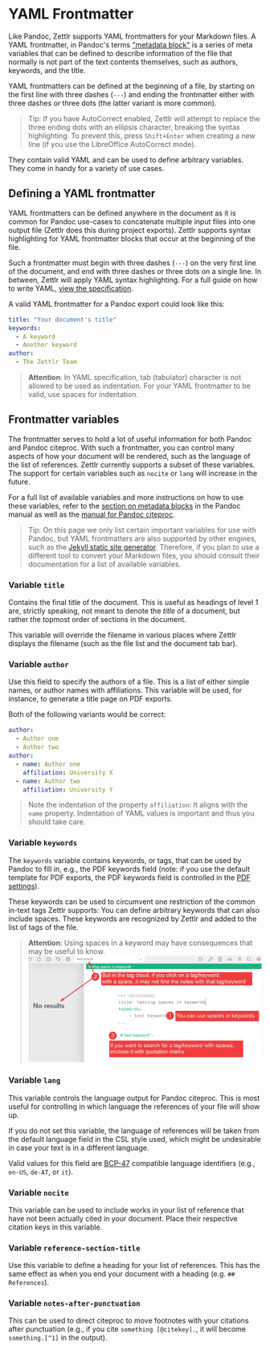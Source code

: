 # YAML Frontmatter

Like Pandoc, Zettlr supports YAML frontmatters for your Markdown files. A YAML frontmatter, in Pandoc's terms ["metadata block"](https://pandoc.org/MANUAL.html#metadata-blocks) is a series of meta variables that can be defined to describe information of the file that normally is not part of the text contents themselves, such as authors, keywords, and the title.

YAML frontmatters can be defined at the beginning of a file, by starting on the first line with three dashes (`---`) and ending the frontmatter either with three dashes or three dots (the latter variant is more common).

> Tip: If you have AutoCorrect enabled, Zettlr will attempt to replace the three ending dots with an ellipsis character, breaking the syntax highlighting. To prevent this, press `Shift+Enter` when creating a new line (if you use the LibreOffice AutoCorrect mode).

They contain valid YAML and can be used to define arbitrary variables. They come in handy for a variety of use cases.

## Defining a YAML frontmatter

YAML frontmatters can be defined anywhere in the document as it is common for Pandoc use-cases to concatenate multiple input files into one output file (Zettlr does this during project exports). Zettlr supports syntax highlighting for YAML frontmatter blocks that occur at the beginning of the file.

Such a frontmatter must begin with three dashes (`---`) on the very first line of the document, and end with three dashes or three dots on a single line. In between, Zettlr will apply YAML syntax highlighting. For a full guide on how to write YAML, [view the specification](https://yaml.org/spec/1.2/spec.html).

A valid YAML frontmatter for a Pandoc export could look like this:

```yaml
title: "Your document's title"
keywords:
  - A keyword
  - Another keyword
author:
  - The Zettlr Team
```

> **Attention**: In YAML specification, tab (tabulator) character is not allowed to be used as indentation. For your YAML frontmatter to be valid, use spaces for indentation.


## Frontmatter variables

The frontmatter serves to hold a lot of useful information for both Pandoc and Pandoc citeproc. With such a frontmatter, you can control many aspects of how your document will be rendered, such as the language of the list of references. Zettlr currently supports a subset of these variables. The support for certain variables such as `nocite` or `lang` will increase in the future.

For a full list of available variables and more instructions on how to use these variables, refer to the [section on metadata blocks](https://pandoc.org/MANUAL.html#metadata-blocks) in the Pandoc manual as well as the [manual for Pandoc citeproc](https://github.com/jgm/pandoc-citeproc/blob/master/man/pandoc-citeproc.1.md).

> Tip: On this page we only list certain important variables for use with Pandoc, but YAML frontmatters are also supported by other engines, such as the [Jekyll static site generator](https://jekyllrb.com/docs/front-matter/). Therefore, if you plan to use a different tool to convert your Markdown files, you should consult their documentation for a list of available variables.

### Variable `title`

Contains the final title of the document. This is useful as headings of level 1 are, strictly speaking, not meant to denote the _title_ of a document, but rather the topmost order of sections in the document.

This variable will override the filename in various places where Zettlr displays the filename (such as the file list and the document tab bar).

### Variable `author`

Use this field to specify the authors of a file. This is a list of either simple names, or author names with affiliations. This variable will be used, for instance, to generate a title page on PDF exports.

Both of the following variants would be correct:

```yaml
author:
  - Author one
  - Author two
author:
  - name: Author one
    affiliation: University X
  - name: Author two
    affiliation: University Y
```

> Note the indentation of the property `affiliation`: It aligns with the `name` property. Indentation of YAML values is important and thus you should take care.

### Variable `keywords`

The `keywords` variable contains keywords, or tags, that can be used by Pandoc to fill in, e.g., the PDF keywords field (note: if you use the default template for PDF exports, the PDF keywords field is controlled in the [PDF settings](../reference/settings.md#pdf-preferences)).

These keywords can be used to circumvent one restriction of the common in-text tags Zettlr supports: You can define arbitrary keywords that can also include spaces. These keywords are recognized by Zettlr and added to the list of tags of the file.

> **Attention**: Using spaces in a keyword may have consequences that may be useful to know.
![Using spaces in keywords/tags](../img/spaces_in_keywords.png)

### Variable `lang`

This variable controls the language output for Pandoc citeproc. This is most useful for controlling in which language the references of your file will show up.

If you do not set this variable, the language of references will be taken from the default language field in the CSL style used, which might be undesirable in case your text is in a different language.

Valid values for this field are [BCP-47](https://tools.ietf.org/html/bcp47) compatible language identifiers (e.g., `en-US`, `de-AT`, or `it`).

### Variable `nocite`

This variable can be used to include works in your list of reference that have not been actually cited in your document. Place their respective citation keys in this variable.

### Variable `reference-section-title`

Use this variable to define a heading for your list of references. This has the same effect as when you end your document with a heading (e.g. `## References`).

### Variable `notes-after-punctuation`

This can be used to direct citeproc to move footnotes with your citations after punctuation (e.g., if you cite `something [@citekey].`, it will become `something.[^1]` in the output).
